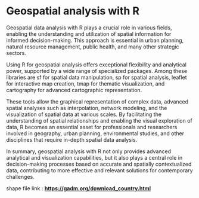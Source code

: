 # Geospatial analysis with R

Geospatial data analysis with R plays a crucial role in various fields, enabling the understanding and utilization of spatial information for informed decision-making. This approach is essential in urban planning, natural resource management, public health, and many other strategic sectors.

Using R for geospatial analysis offers exceptional flexibility and analytical power, supported by a wide range of specialized packages. Among these libraries are sf for spatial data manipulation, sp for spatial analysis, leaflet for interactive map creation, tmap for thematic visualization, and cartography for advanced cartographic representation.

These tools allow the graphical representation of complex data, advanced spatial analyses such as interpolation, network modeling, and the visualization of spatial data at various scales. By facilitating the understanding of spatial relationships and enabling the visual exploration of data, R becomes an essential asset for professionals and researchers involved in geography, urban planning, environmental studies, and other disciplines that require in-depth spatial data analysis.

In summary, geospatial analysis with R not only provides advanced analytical and visualization capabilities, but it also plays a central role in decision-making processes based on accurate and spatially contextualized data, contributing to more effective and relevant solutions for contemporary challenges.


shape file link : **https://gadm.org/download_country.html**


